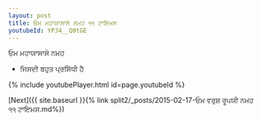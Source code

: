 ```yaml
---
layout: post
title: ਓਮ ਮਹਾਯਾਸਾਸੇ ਨਮਹ ੧੧ ਟਾਇਮਸ
youtubeId: YPJ4__Q0tGE
---
```

 
 
 ਓਮ ਮਹਾਯਾਸਾਸੇ ਨਮਹ  
 
 -  ਜਿਸਦੀ ਬਹੁਤ ਪ੍ਰਸਿੱਧੀ ਹੈ 
 
  
 
  
 
 
 
 
 
 


{% include youtubePlayer.html id=page.youtubeId %}
 
[Next]({{ site.baseurl }}{% link  split2/_posts/2015-02-17-ਓਮ ਵਰੁਸ਼ ਰੂਪਯੀ ਨਮਹ ੧੧ ਟਾਇਮਸ.md%})
 
